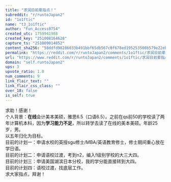 ```yaml
---
title: "求润日前辈指点！"
subreddit: "r/runtoJapan2"
id: "1o1ftic"
name: "t3_1o1ftic"
author: "Fun_Access9754"
created_utc: 1759941988
created_key: "251008164628"
capture_ts: "251009014852"
content_sha256: "58ddfd98286033b491bbf65db567c0f678ed195253500b579e22ebca8bbe07c1"
permalink: "https://reddit.com/r/runtoJapan2/comments/1o1ftic/求润日前辈指点/"
url: "https://www.reddit.com/r/runtoJapan2/comments/1o1ftic/求润日前辈指点/"
domain: "self.runtoJapan2"
ups: 3
upvote_ratio: 1.0
num_comments: 9
link_flair_text: ""
link_flair_css_class: ""
over_18: false
is_self: true
---
```


​求助！感谢！  
个人背景：**在线**会计美本美硕，雅思6.5（口语6.5）。之前在qs前50的学校读了两年计算机本科，因为**学习能力不足**，所以转学去读了在线的美本美硕。年龄25岁，男。  
以五年归化为目标。  
目前的计划一：申请水校的英授sgu修士/MBA/英语教育修士，修士期间重心放在学日语。  
目前的计划二：申请语校过渡，考到n2，编入f级别学校的大三大四。  
目前的计划三：申请美国湖滨日本分校，我的学分能直接转到大四。  
目前的计划四：语校过渡，找底层工作。  
求大家指点，拜谢！
